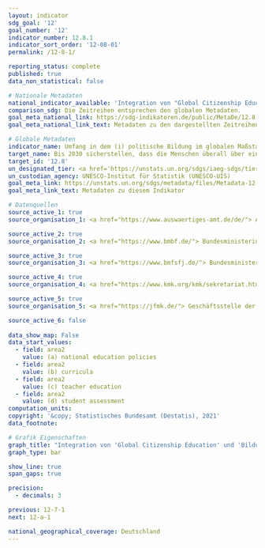```yaml
---
layout: indicator    
sdg_goal: '12'    
goal_number: '12'    
indicator_number: 12.8.1    
indicator_sort_order: '12-08-01'    
permalink: /12-8-1/    

reporting_status: complete    
published: true    
data_non_statistical: false    

# Nationale Metadaten    
national_indicator_available: 'Integration von "Global Citizenship Education" und "Bildung für nachhaltige Entwicklung" im Bildungswesen'    
comparison_sdg: Die Zeitreihen entsprechen den globalen Metadaten.    
goal_meta_national_link: https://sdg-indikatoren.de/public/MetaDe/12.8.1.pdf    
goal_meta_national_link_text: Metadaten zu den dargestellten Zeitreihen    

# Globale Metadaten    
indicator_name: Umfang in dem (i) politische Bildung im globalen Maßstab und (ii) Bildung für nachhaltige Entwicklung in (a) nationale Bildungspolitik; (b) Lehrpläne; (c) Ausbildung von Lehrkräften; und (d) Leistungsbewertung der Lernenden integriert sind    
target_name: Bis 2030 sicherstellen, dass die Menschen überall über einschlägige Informationen und das Bewusstsein für nachhaltige Entwicklung und eine Lebensweise in Harmonie mit der Natur verfügen    
target_id: '12.8'    
un_designated_tier: <a href='https://unstats.un.org/sdgs/iaeg-sdgs/tier-classification/' title='Klicken Sie hier um weitere Informationen zur UN-Tier-Klassifikation zu erhalten.'  target='_blank'>Tier II</a>    
un_custodian_agency: UNESCO-Institut für Statistik (UNESCO-UIS)    
goal_meta_link: https://unstats.un.org/sdgs/metadata/files/Metadata-12-08-01.pdf    
goal_meta_link_text: Metadaten zu diesem Indikator        

# Datenquellen
source_active_1: true
source_organisation_1: <a href="https://www.auswaertiges-amt.de/de/"> Auswärtiges Amt (AA) </a>

source_active_2: true
source_organisation_2: <a href="https://www.bmbf.de/"> Bundesministerium für Bildung und Forschung (BMBF) </a>

source_active_3: true
source_organisation_3: <a href="https://www.bmfsfj.de/"> Bundesministerium für Familie, Senioren, Frauen und Jugend (BMFSFJ) </a>

source_active_4: true
source_organisation_4: <a href="https://www.kmk.org/kmk/sekretariat.html"> Sekretariat der Kultusministerkonferenz (KMK) </a>

source_active_5: true
source_organisation_5: <a href="https://jfmk.de/"> Geschäftsstelle der Jugend- und Familienministerkonferenz (JFMK) </a>

source_active_6: false
    
data_show_map: False    
data_start_values: 
  - field: area2
    value: (a) national education policies
  - field: area2
    value: (b) curricula
  - field: area2
    value: (c) teacher education
  - field: area2
    value: (d) student assessment    
computation_units:     
copyright: '&copy; Statistisches Bundesamt (Destatis), 2021'    
data_footnote:     

# Grafik Eigenschaften    
graph_title: "Integration von 'Global Citizenship Education' und 'Bildung für nachhaltige Entwicklung' im Bildungswesen"    
graph_type: bar    

show_line: true
span_gaps: true

precision:
  - decimals: 3    

previous: 12-7-1    
next: 12-a-1    

national_geographical_coverage: Deutschland    
---
```


<span></span>